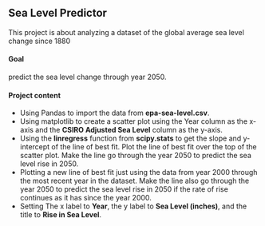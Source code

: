 ## Sea Level Predictor

This project is about analyzing a dataset of the global average sea level change since 1880


#### Goal
predict the sea level change through year 2050.


#### Project content
* Using Pandas to import the data from __epa-sea-level.csv__.
* Using matplotlib to create a scatter plot using the Year column as the x-axis and the __CSIRO Adjusted Sea Level__ column as the y-axis.
* Using the __linregress__ function from __scipy.stats__ to get the slope and y-intercept of the line of best fit. Plot the line of best fit over the top of the scatter plot. Make the line go through the year 2050 to predict the sea level rise in 2050.
* Plotting a new line of best fit just using the data from year 2000 through the most recent year in the dataset. Make the line also go through the year 2050 to predict the sea level rise in 2050 if the rate of rise continues as it has since the year 2000.
* Setting The x label to __Year__, the y label to __Sea Level (inches)__, and the title to __Rise in Sea Level__.